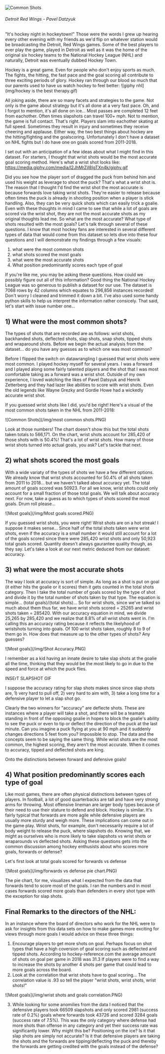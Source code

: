 ![Common Shots](/img/pavel-datzyuk.jpg)
###### Detroit Red Wings - Pavel Datzyuk


"It's hockey night in hockeytown!"  Those were the words I grew up hearing every other evening with my friends as we'd flip on whatever station would be broadcasting the Detroit, Red Wings games. Some of the best players to ever play the game, played in Detroit as well as it was the home of the original six hockey teams to the National Hockey League (NHL) and naturally, Detroit was eventually dubbed Hockey Town.

Hockey is a great game.  Even for people who don't enjoy sports as much.  The fights, the hitting, the fast pace and the goal scoring all contribute to three exciting periods of glory.  Hockey ran through our blood so much that our parents used to have us watch hockey to feel better: 
![giphy nhl](img/hockey is the best therapy.gif)

All joking aside, there are so many facets and strategies to the game.  Not only is the game about strategy but it's all done at a very fast pace.  Oh, and I forgot to mention, it's all done on ice...  Most passes are completed 12 feet from eachother.  Often times slapshots can travel 100+ mph.  Not to mention, the game is full contact.  That's right.  Players slam into eachother skating at full speed.  Sometimes they result in injury and sometimes they receive cheering and applause.  Either way, the two best things about hockey are the hitting/fighting and the goalscoring.  Unfortunately I don't have a dataset on NHL fights but I do have one on goals scored from 2011-2018.

I set out with an anticipation of a few ideas about what I might find in this dataset.  For starters, I thought that wrist shots would be the most accurate goal scoring method.  Here's what a wrist shot looks like: https://media.giphy.com/media/l2JhMrZjI8IgTXn4k/giphy.gif

Did you see how the player sort of dragged the puck from behind him and used his weight as leverage to shoot the puck?  That's what a wrist shot is.  The reason that I thought I'd find the wrist shot the most accurate is because forwards love taking wrist shots.  They're easier to release because often times the puck is already in shooting position when a player is stick handling.  Also, they can be very quick shots which can easily trick a goalie.  Even with these thoughts in mind I came to see that while a lot of goals are scored via the wrist shot, they are not the most accurate shots as my original thoughts lead me.  So what are the most accurate?  What type of shots resulted with the most goals?  Let's talk through several of these questions.  I know that most hockey fans are interested in several different types of data that would come from this dataset so lets dive into these four questions and I will demonstrate my findings through a few visuals:

1) what were the most common shots
2) what shots scored the most goals
3) what were the most accurate shots
4) What position predominantly scores each type of goal

If you're like me, you may be asking these questions.  How could we possibly figure out all of this information?  Good thing the National Hockey League was so generous to publish a dataset for our use.  The dataset is 7068 rows by 42 columns which equates to 296,856 instances recorded!  Don't worry I cleaned and trimmed it down a bit.  I've also used some handy python skills to help us interpret the information rather consicely.  That said, let's start with issue number one...

## 1) What were the most common shots?
The types of shots that are recorded are as follows: wrist shots, backhanded shots, deflected shots, slap shots, snap shots, tipped shots and wraparound shots.  Before we begin the actual analysis from the dataset...  do you have any guesses as to which one was most common?

Before I flipped the switch on datawrangling I guessed that wrist shots were most common.  I played hockey myself for several years.  I was a forward and I played along some fairly talented players and the shot that I was most comfortable taking as a forward was a wrist shot.  Outside of my own experience, I loved watching the likes of Pavel Datsyuk and Henrik Zetterberg and they had lazer like abilities to score with wrist shots.  Even the old legends like Wayne Grezky and Gordie Howe had a wickedly accurate wrist shot.

If you guessed wrist shots like I did, you'd be right!  Here's a visual of the most common shots taken in the NHL from 2011-2018:

![Common Shots](/img/most common shots.PNG)

Look at those numbers!  The chart doesn't show this but the total shots taken totals to 566,171.  On the chart, wrist shots account for 285,420 of those shots with is 50.4%!  That's a lot of wrist shots.  How many of those wrist shots turned into actual goals, you ask?  Let's tackle that next.

## 2) what shots scored the most goals
With a wide variaty of the types of shots we have a few different options.  We already know that wrist shots accounted for 50.4% of all shots taken from 2011 to 2018... but we haven't talked about accuracy yet.  The total amount of goals scored was 50923.  For all we know, wrist shots could only account for a small fraction of those total goals.  We will talk about accuracy next.  For now, take a guess as to which types of shots scored the most goals.  Drum roll please...

![Most goals](/img/Most goals scored.PNG)

If you guessed wrist shots, you were right!  Wrist shots are on a hot streak!  I suppose it makes sense...  Since half of the total shots taken were wrist shots, even if the accuracy is a small number it would still account for a lot of the goals scored since there were 285,420 wrist shots and only 50,923 total goals scored.  Quantity doesn't always gaurantee quality though, as they say.  Let's take a look at our next metric deduced from our dataset: accuracy.

## 3) what were the most accurate shots
The way I look at accuracy is sort of simple.  As long as a shot is put on goal (it either hits the goalie or it scores) then it gets counted in the total shots category.  Then I take the total number of goals scored by the type of shot and divide it by the total number of shots taken by that type.  The equation is simple...  (total goals)/(total shots)...  So for wrist shots, since we've talked so much about them thus far, we have wrist shots scored = 25265 and wrist shots taken = 285420.  With our accuracy equation in mind, we divide 25,265 by 285,420 and we realize that 8.8% of all wrist shots went in.  I'm calling this an accuracy rating because it reflects the likelyhood of wristshots turning into goals.  Of 100 wrist shots taken, roughly 8 to 9 of them go in.  How does that measure up to the other types of shots?  Any guesses?

![Most goals](/img/Shot Accuracy.PNG)


I remember as a kid having an innate desire to take slap shots at the goalie all the time, thinking that they would be the most likely to go in due to the speed and force at which the puck flies.

INSErT SLAPSHOT GIF

I suppose the accuracy rating for slap shots makes since since slap shots are, 1) very hard to pull off, 2) very hard to aim with, 3) take a long time for a defensive player to let a slap shot go.

Clearly the two winners for "accuracy" are deflecte shots.  These are instances where a player will take a shot, and there will be a teamate standing in front of the opposing goalie in hopes to block the goalie's ability to see the puck or even to tip or deflect the direction of the puck at the last minute.  Can you imagine a puck flying at you at 90 mph and it suddenly changes directions 5 feet from you?  Impossible to stop.  The data and the concepts seem to be saying the same thing.  While wrist shots are the most common, the highest scoring, they aren't the most accurate.  When it comes to accuracy, tipped and deflected shots are king.

Onto the distinctions between forward and defensive goals!

## 4) What position predominantly scores each type of goal
Like most games, there are often physical distinctions between types of players.  In football, a lot of good quarterbacks are tall and have very strong arms for throwing.  Most offensive lineman are larger body types because of their need to use their stature to defend and block.  Hockey is similar.  It's fairly typical that forwards are more agile while defensive players are usually more sturdy and weigh more.  These implications can come out in the game play.  Wrist shots, for example, don't necessarily require a lot of body weight to release the puck, where slapshots do.  Knowing that, we might as ourselves who is more likely to take slapshots vs wrist shots or wraparounds vs deflected shots.  Asking these questions gets into the common discussion among hockey enthusists about who scores more goals, forwards or defense?

Let's first look at total goals scored for forwards vs defense

![Most goals](/img/forwards vs defense pie chart.PNG)

The pie chart, for me, visualizes what I expected from the data that forwards tend to score most of the goals.  I ran the numbers and in most cases forwards scored more goals than defenders in every shot type with the exception for slap shots.

## Final Remarks to the directors of the NHL:

In an instance where the board of directors who work for the NHL were to ask for insights from this data sets on how to make games more exciting for views through more goals I would advice on these three things:

1) Encourage players to get more shots on goal. Perhaps focus on shot types that have a high coversion of goal scoring such as deflected and tipped shots.  According to hockey-reference.com the average amount of shots on goal per game in 2018 was 31.3  If players were to find a way to increase the shots by another 4 shots per game that could lead to more goals across the board.
2) Look at the correlation that wrist shots have to goal scoring...  The correlation value is .93 so tell the player "wrist shots, wrist shots, wrist shots!"

![Most goals](/img/wrist shots and goals correlation.PNG)

3) While looking for some anomilies from the data I noticed that the defensive players took 66509 slapshots and only scored 2981 (success rate of 0.2%) goals where forwards took 43726 and scored 3284 goals (success rate of 7.5%).  This was the only category where defense had more shots than offense in any category and yet their success rate was significantly lower.  Why might this be?  Positioning on the ice?  Is it that slap shots are simply not accurate?  Is it that defensive players are taking the shots and the forwards are tipping/deflecting the puck and thereby the forwards are getting credited with the goals instead of the defense?
